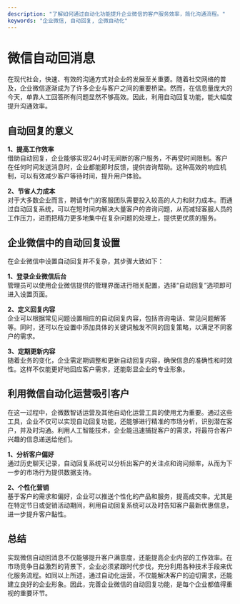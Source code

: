 ```yaml
---
description: "了解如何通过自动化功能提升企业微信的客户服务效率，简化沟通流程。"
keywords: "企业微信, 自动回复, 企微自动化"
---
```

# 微信自动回消息

在现代社会，快速、有效的沟通方式对企业的发展至关重要。随着社交网络的普及，企业微信逐渐成为了许多企业与客户之间的重要桥梁。然而，在信息量庞大的今天，单靠人工回答所有问题显然不够高效。因此，利用自动回复功能，能大幅度提升沟通效率。

## 自动回复的意义

**1、提高工作效率**  
借助自动回复，企业能够实现24小时无间断的客户服务，不再受时间限制。客户在任何时间发送消息时，企业都能即时反馈，提供咨询帮助。这种高效的响应机制，可以有效减少客户等待时间，提升用户体验。

**2、节省人力成本**  
对于大多数企业而言，聘请专门的客服团队需要投入较高的人力和财力成本。而通过自动回复系统，可以在短时间内解决大量客户的咨询问题，从而减轻客服人员的工作压力，进而把精力更多地集中在复杂问题的处理上，提供更优质的服务。

## 企业微信中的自动回复设置

在企业微信中设置自动回复并不复杂，其步骤大致如下：

**1、登录企业微信后台**  
管理员可以使用企业微信提供的管理界面进行相关配置，选择“自动回复”选项即可进入设置页面。

**2、定义回复内容**  
企业可以根据常见问题设置相应的自动回复内容，包括咨询电话、常见问题解答等。同时，还可以在设置中添加具体的关键词触发不同的回复策略，以满足不同客户的需求。

**3、定期更新内容**  
随着业务的变化，企业需定期调整和更新自动回复内容，确保信息的准确性和时效性。这样不仅能更好地回应客户需求，还能彰显企业的专业形象。

## 利用微信自动化运营吸引客户

在这一过程中，企微数智话运营及其他自动化运营工具的使用尤为重要。通过这些工具，企业不仅可以实现自动回复功能，还能够进行精准的市场分析，识别潜在客户，并及时沟通。利用人工智能技术，企业能迅速捕捉客户的需求，将最符合客户兴趣的信息递送给他们。

**1、分析客户偏好**  
通过历史聊天记录，自动回复系统可以分析出客户的关注点和询问频率，从而为下一步的市场行为提供数据支持。

**2、个性化营销**  
基于客户的需求和偏好，企业可以推送个性化的产品和服务，提高成交率。尤其是在特定节日或促销活动期间，利用自动回复系统可以及时告知客户最新优惠信息，进一步提升客户黏性。

## 总结

实现微信自动回消息不仅能够提升客户满意度，还能提高企业内部的工作效率。在市场竞争日益激烈的背景下，企业必须紧跟时代步伐，充分利用各种技术手段来优化服务流程。如同以上所述，通过自动化运营，不仅能解决客户的迫切需求，还能建立良好的企业形象。因此，完善企业微信的自动回复功能，是每个企业都值得重视的重要环节。
